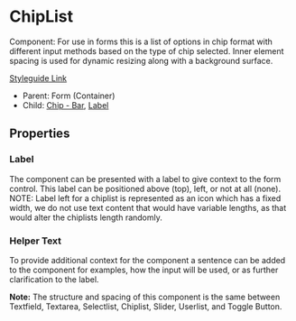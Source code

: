 # ChipList

Component: For use in forms this is a list of options in chip format with different input methods based on the type of chip selected. Inner element spacing is used for dynamic resizing along with a background surface.

[Styleguide Link](https://zpl.io/bzxM98l)

- Parent: Form (Container)
- Child: [Chip - Bar](https://github.com/able-app/docs/blob/72d886fee42ec503b35d525650866c59084c9480/controls/%CE%B5%20elements/chip/chip-bar.md), [Label](https://github.com/able-app/docs/blob/2956b7cd57098e9f2c27ad3cb3ae8da4842dc0c0/controls/%CE%B5%20elements/label.md)

## Properties

### Label

The component can be presented with a label to give context to the form control.  This label can be positioned above (top), left, or not at all (none). NOTE: Label left for a chiplist is represented as an icon which has a fixed width, we do not use text content that would have variable lengths, as that would alter the chiplists length randomly.

### Helper Text

To provide additional context for the component a sentence can be added to the component for examples, how the input will be used, or as further clarification to the label.

**Note:** The structure and spacing of this component is the same between Textfield, Textarea, Selectlist, Chiplist, Slider, Userlist, and Toggle Button.